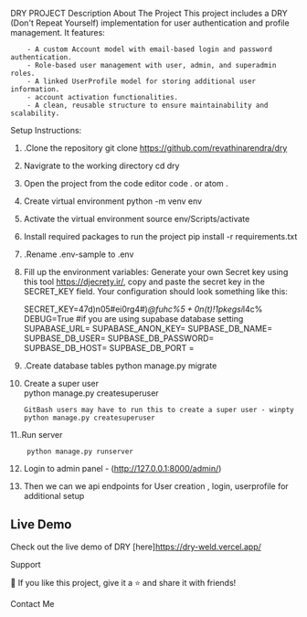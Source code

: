 DRY PROJECT
Description
    About The Project
    This project includes a DRY (Don't Repeat Yourself) implementation for user authentication and profile management. It features:

        - A custom Account model with email-based login and password authentication.
        - Role-based user management with user, admin, and superadmin roles.
        - A linked UserProfile model for storing additional user information.
        - account activation functionalities.
        - A clean, reusable structure to ensure maintainability and scalability.

Setup Instructions:

1. .Clone the repository git clone https://github.com/revathinarendra/dry



2. Navigrate to the working directory  cd dry



3. Open the project from the code editor code . or atom .



4. Create virtual environment python -m venv env


5. Activate the virtual environment source env/Scripts/activate


6. Install required packages to run the project pip install -r requirements.txt


7. .Rename .env-sample to .env


8. Fill up the environment variables: Generate your own Secret key using this tool https://djecrety.ir/, copy and paste the secret key in the SECRET_KEY field.
     Your configuration should look something like this:

    SECRET_KEY=47d)n05#ei0rg4#)*@fuhc%$5+0n(t%jgxg$)!1pkegsi*l4c%
    DEBUG=True
    #if you are using supabase database setting 
    SUPABASE_URL=
    SUPABASE_ANON_KEY=
    SUPBASE_DB_NAME= 
    SUPBASE_DB_USER= 
    SUPBASE_DB_PASSWORD= 
    SUPBASE_DB_HOST= 
    SUPBASE_DB_PORT =


9. .Create database tables
        python manage.py migrate

10. Create a super user    
        python manage.py createsuperuser
        
        GitBash users may have to run this to create a super user - winpty python manage.py createsuperuser

11..Run server

        python manage.py runserver

12. Login to admin panel - (http://127.0.0.1:8000/admin/)



13. Then we can we api endpoints for User creation , login, userprofile for additional setup

## Live Demo

Check out the live demo of DRY [here]https://dry-weld.vercel.app/

Support

💙 If you like this project, give it a ⭐ and share it with friends!

Contact Me
